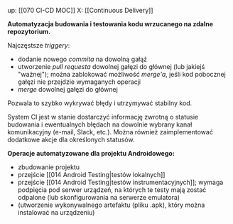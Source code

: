 up: [[070 CI-CD MOC]]
X: [[Continuous Delivery]]

**Automatyzacja budowania i testowania kodu wrzucanego na zdalne repozytorium.**

Najczęstsze _triggery_:
- dodanie nowego _commita_ na dowolną gałąź
- utworzenie _pull requesta_ dowolnej gałęzi do głównej (lub jakiejś "ważnej"); można zablokować możliwość _merge'a_, jeśli kod pobocznej gałęzi nie przejdzie wymaganych operacji
- _merge_ dowolnej gałęzi do głównej

Pozwala to szybko wykrywać błędy i utrzymywać stabilny kod.

System CI jest w stanie dostarczyć informację zwrotną o statusie budowania i ewentualnych błędach na dowolnie wybrany kanał komunikacyjny (e-mail, Slack, etc.). Można również zaimplementować dodatkowe akcje dla określonych statusów.

**Operacje automatyzowane dla projektu Androidowego:**
- zbudowanie projektu
- przejście [[014 Android Testing|testów lokalnych]]
- przejście [[014 Android Testing|testów instrumentacyjnych]]; wymaga podpięcia pod serwer urządzeń, na których te testy mają zostać odpalone (lub skonfigurowania na serwerze emulatora)
- (utworzenie wykonywalnego artefaktu (pliku .apk), który można instalować na urządzeniu)